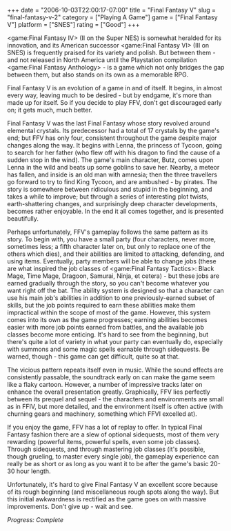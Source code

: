+++
date = "2006-10-03T22:00:17-07:00"
title = "Final Fantasy V"
slug = "final-fantasy-v-2"
category = ["Playing A Game"]
game = ["Final Fantasy V"]
platform = ["SNES"]
rating = ["Good"]
+++

<game:Final Fantasy IV> (II on the Super NES) is somewhat heralded for its innovation, and its American successor <game:Final Fantasy VI> (III on SNES) is frequently praised for its variety and polish. But between them - and not released in North America until the Playstation compilation <game:Final Fantasy Anthology> - is a game which not only bridges the gap between them, but also stands on its own as a memorable RPG.

Final Fantasy V is an evolution of a game in and of itself. It begins, in almost every way, leaving much to be desired - but by endgame, it's more than made up for itself. So if you decide to play FFV, don't get discouraged early on; it gets much, much better.

Final Fantasy V was the last Final Fantasy whose story revolved around elemental crystals. Its predecessor had a total of 17 crystals by the game's end; but FFV has only four, consistent throughout the game despite major changes along the way. It begins with Lenna, the princess of Tycoon, going to search for her father (who flew off with his dragon to find the cause of a sudden stop in the wind). The game's main character, Butz, comes upon Lenna in the wild and beats up some goblins to save her. Nearby, a meteor has fallen, and inside is an old man with amnesia; then the three travellers go forward to try to find King Tycoon, and are ambushed - by pirates. The story is somewhere between ridiculous and stupid in the beginning, and takes a while to improve; but through a series of interesting plot twists, earth-shattering changes, and surprisingly deep character developments, becomes rather enjoyable. In the end it all comes together, and is presented beautifully.

Perhaps unfortunately, FFV's gameplay follows the same pattern as its story. To begin with, you have a small party (four characters, never more, sometimes less; a fifth character later on, but only to replace one of the others which dies), and their abilities are limited to attacking, defending, and using items. Eventually, party members will be able to change jobs (these are what inspired the job classes of <game:Final Fantasy Tactics>: Black Mage, Time Mage, Dragoon, Samurai, Ninja, et cetera) - but these jobs are earned gradually through the story, so you can't become whatever you want right off the bat. The ability system is designed so that a character can use his main job's abilities in addition to one previously-earned subset of skills, but the job points required to earn these abilities make them impractical within the scope of most of the game. However, this system comes into its own as the game progresses; earning abilities becomes easier with more job points earned from battles, and the available job classes become more enticing. It's hard to see from the beginning, but there's quite a lot of variety in what your party can eventually do, especially with summons and some magic spells earnable through sidequests. Be warned, though - this game can get difficult, quite so at that.

The vicious pattern repeats itself even in music. While the sound effects are consistently passable, the soundtrack early on can make the game seem like a flaky cartoon. However, a number of impressive tracks later on enhance the overall presentation greatly. Graphically, FFV lies perfectly between its prequel and sequel - the characters and environments are small as in FFIV, but more detailed, and the environment itself is often active (with churning gears and machinery, something which FFVI excelled at).

If you enjoy the game, FFV has a lot of replay to offer. In typical Final Fantasy fashion there are a slew of optional sidequests, most of them very rewarding (powerful items, powerful spells, even some job classes). Through sidequests, and through mastering job classes (it's possible, though grueling, to master every single job), the gameplay experience can really be as short or as long as you want it to be after the game's basic 20-30 hour length.

Unfortunately, it's hard to give Final Fantasy V an excellent score because of its rough beginning (and miscellaneous rough spots along the way). But this initial awkwardness is rectified as the game goes on with massive improvements. Don't give up - wait and see.

<i>Progress: Complete</i>